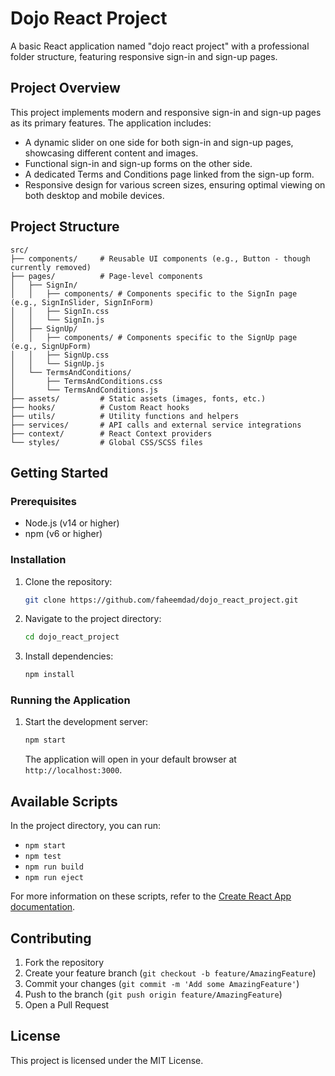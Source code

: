 # Dojo React Project

A basic React application named "dojo react project" with a professional folder structure, featuring responsive sign-in and sign-up pages.

## Project Overview

This project implements modern and responsive sign-in and sign-up pages as its primary features. The application includes:
-   A dynamic slider on one side for both sign-in and sign-up pages, showcasing different content and images.
-   Functional sign-in and sign-up forms on the other side.
-   A dedicated Terms and Conditions page linked from the sign-up form.
-   Responsive design for various screen sizes, ensuring optimal viewing on both desktop and mobile devices.

## Project Structure

```
src/
├── components/     # Reusable UI components (e.g., Button - though currently removed)
├── pages/          # Page-level components
│   ├── SignIn/
│   │   ├── components/ # Components specific to the SignIn page (e.g., SignInSlider, SignInForm)
│   │   ├── SignIn.css
│   │   └── SignIn.js
│   ├── SignUp/
│   │   ├── components/ # Components specific to the SignUp page (e.g., SignUpForm)
│   │   ├── SignUp.css
│   │   └── SignUp.js
│   └── TermsAndConditions/
│       ├── TermsAndConditions.css
│       └── TermsAndConditions.js
├── assets/         # Static assets (images, fonts, etc.)
├── hooks/          # Custom React hooks
├── utils/          # Utility functions and helpers
├── services/       # API calls and external service integrations
├── context/        # React Context providers
└── styles/         # Global CSS/SCSS files
```

## Getting Started

### Prerequisites

- Node.js (v14 or higher)
- npm (v6 or higher)

### Installation

1.  Clone the repository:
    ```bash
    git clone https://github.com/faheemdad/dojo_react_project.git
    ```

2.  Navigate to the project directory:
    ```bash
    cd dojo_react_project
    ```

3.  Install dependencies:
    ```bash
    npm install
    ```

### Running the Application

1.  Start the development server:
    ```bash
    npm start
    ```
    The application will open in your default browser at `http://localhost:3000`.

## Available Scripts

In the project directory, you can run:

-   `npm start`
-   `npm test`
-   `npm run build`
-   `npm run eject`

For more information on these scripts, refer to the [Create React App documentation](https://create-react-app.dev/docs/getting-started).

## Contributing

1.  Fork the repository
2.  Create your feature branch (`git checkout -b feature/AmazingFeature`)
3.  Commit your changes (`git commit -m 'Add some AmazingFeature'`)
4.  Push to the branch (`git push origin feature/AmazingFeature`)
5.  Open a Pull Request

## License

This project is licensed under the MIT License.
